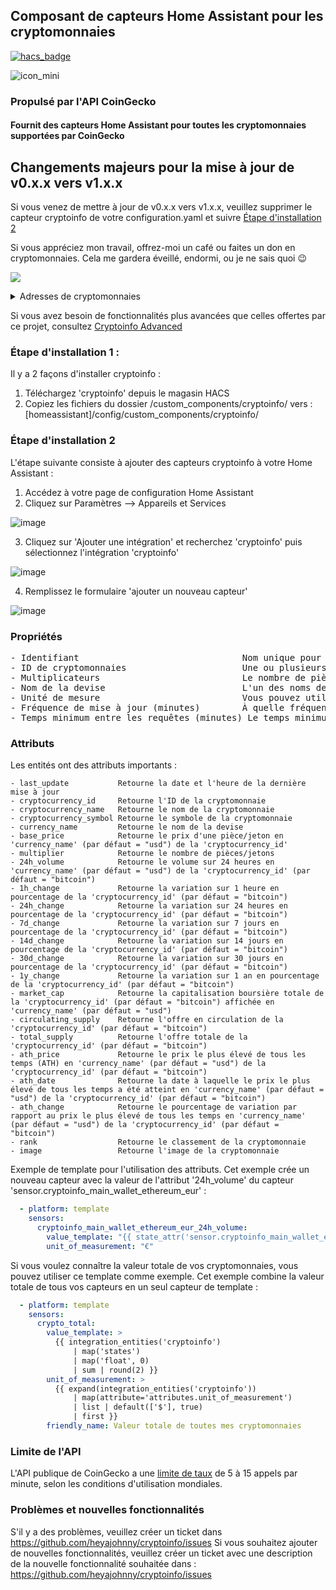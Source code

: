 ## Composant de capteurs Home Assistant pour les cryptomonnaies
[![hacs_badge](https://img.shields.io/badge/HACS-Default-orange.svg)](https://github.com/hacs/integration)

![icon_mini](https://github.com/user-attachments/assets/328f93d8-6ea7-4877-bc31-1c5b33c4583a)
### Propulsé par l'API CoinGecko

#### Fournit des capteurs Home Assistant pour toutes les cryptomonnaies supportées par CoinGecko

## Changements majeurs pour la mise à jour de v0.x.x vers v1.x.x
Si vous venez de mettre à jour de v0.x.x vers v1.x.x, veuillez supprimer le capteur cryptoinfo de votre configuration.yaml et suivre [Étape d'installation 2](#étape-dinstallation-2)

Si vous appréciez mon travail, offrez-moi un café ou faites un don en cryptomonnaies. Cela me gardera éveillé, endormi, ou je ne sais quoi :wink:

<a href="https://www.buymeacoffee.com/1v3ckWD" target="_blank"><img src="https://www.buymeacoffee.com/assets/img/custom_images/orange_img.png"></a><details>
  <summary>Adresses de cryptomonnaies</summary>
<img width="164px" alt="xmr" src="https://user-images.githubusercontent.com/20553716/210132784-63613225-d9da-427d-a20b-e1003045a1f4.png">
<img width="164px" alt="btc" src="https://user-images.githubusercontent.com/20553716/210132426-6c58d8d1-b351-4ae7-9b61-cd5511cdb4ed.png">
<img width="164px" alt="ada" src="https://user-images.githubusercontent.com/20553716/210132510-b1106b55-c9e3-413d-b8e0-26ba4e24a5de.png">
</details>

Si vous avez besoin de fonctionnalités plus avancées que celles offertes par ce projet, consultez [Cryptoinfo Advanced](https://github.com/TheHolyRoger/hass-cryptoinfo)

### Étape d'installation 1 :
Il y a 2 façons d'installer cryptoinfo :
1. Téléchargez 'cryptoinfo' depuis le magasin HACS
2. Copiez les fichiers du dossier /custom_components/cryptoinfo/ vers : [homeassistant]/config/custom_components/cryptoinfo/

### Étape d'installation 2
L'étape suivante consiste à ajouter des capteurs cryptoinfo à votre Home Assistant :
1. Accédez à votre page de configuration Home Assistant
2. Cliquez sur Paramètres --> Appareils et Services

![image](https://github.com/user-attachments/assets/c4812206-835e-4239-9757-8645ae6c772b)

3. Cliquez sur 'Ajouter une intégration' et recherchez 'cryptoinfo' puis sélectionnez l'intégration 'cryptoinfo'

![image](https://github.com/user-attachments/assets/83e3e165-61fa-4aa9-8421-9fc019bfae82)

4. Remplissez le formulaire 'ajouter un nouveau capteur'

![image](https://github.com/user-attachments/assets/d76156df-dc2c-4f5f-bbdf-ea58570c5963)

### Propriétés
<pre>
- Identifiant                               Nom unique pour le capteur
- ID de cryptomonnaies                      Une ou plusieurs valeurs 'id' (séparées par une virgule) que vous pouvez trouver sur cette <a href='https://api.coingecko.com/api/v3/coins/list' target='_blank'>page</a>
- Multiplicateurs                           Le nombre de pièces/jetons (séparés par une virgule). Le nombre de multiplicateurs doit correspondre au nombre d'ID de cryptomonnaies
- Nom de la devise                          L'un des noms de devises que vous pouvez trouver sur cette <a href='https://api.coingecko.com/api/v3/simple/supported_vs_currencies' target='_blank'>page</a>
- Unité de mesure                           Vous pouvez utiliser un symbole de devise ou le laisser vide. Vous trouverez certains symboles sur cette <a href='https://en.wikipedia.org/wiki/Currency_symbol#List_of_currency_symbols_currently_in_use' target='_blank'>page</a>
- Fréquence de mise à jour (minutes)        À quelle fréquence la valeur doit-elle être actualisée ? Attention à la <a href='https://support.coingecko.com/hc/en-us/articles/4538771776153-What-is-the-rate-limit-for-CoinGecko-API-public-plan' target='_blank'>limite de taux CoinGecko</a> lors de l'utilisation de plusieurs capteurs
- Temps minimum entre les requêtes (minutes) Le temps minimum entre les autres capteurs et ce capteur pour effectuer une requête de données à l'API. (Cette propriété est partagée et identique pour chaque capteur). Vous pouvez définir cette valeur à 0 si vous n'utilisez qu'un seul capteur
</pre>

### Attributs
Les entités ont des attributs importants :
```
- last_update           Retourne la date et l'heure de la dernière mise à jour
- cryptocurrency_id     Retourne l'ID de la cryptomonnaie
- cryptocurrency_name   Retourne le nom de la cryptomonnaie
- cryptocurrency_symbol Retourne le symbole de la cryptomonnaie
- currency_name         Retourne le nom de la devise
- base_price            Retourne le prix d'une pièce/jeton en 'currency_name' (par défaut = "usd") de la 'cryptocurrency_id'
- multiplier            Retourne le nombre de pièces/jetons
- 24h_volume            Retourne le volume sur 24 heures en 'currency_name' (par défaut = "usd") de la 'cryptocurrency_id' (par défaut = "bitcoin")
- 1h_change             Retourne la variation sur 1 heure en pourcentage de la 'cryptocurrency_id' (par défaut = "bitcoin")
- 24h_change            Retourne la variation sur 24 heures en pourcentage de la 'cryptocurrency_id' (par défaut = "bitcoin")
- 7d_change             Retourne la variation sur 7 jours en pourcentage de la 'cryptocurrency_id' (par défaut = "bitcoin")
- 14d_change            Retourne la variation sur 14 jours en pourcentage de la 'cryptocurrency_id' (par défaut = "bitcoin")
- 30d_change            Retourne la variation sur 30 jours en pourcentage de la 'cryptocurrency_id' (par défaut = "bitcoin")
- 1y_change             Retourne la variation sur 1 an en pourcentage de la 'cryptocurrency_id' (par défaut = "bitcoin")
- market_cap            Retourne la capitalisation boursière totale de la 'cryptocurrency_id' (par défaut = "bitcoin") affichée en 'currency_name' (par défaut = "usd")
- circulating_supply    Retourne l'offre en circulation de la 'cryptocurrency_id' (par défaut = "bitcoin")
- total_supply          Retourne l'offre totale de la 'cryptocurrency_id' (par défaut = "bitcoin")
- ath_price             Retourne le prix le plus élevé de tous les temps (ATH) en 'currency_name' (par défaut = "usd") de la 'cryptocurrency_id' (par défaut = "bitcoin")
- ath_date              Retourne la date à laquelle le prix le plus élevé de tous les temps a été atteint en 'currency_name' (par défaut = "usd") de la 'cryptocurrency_id' (par défaut = "bitcoin")
- ath_change            Retourne le pourcentage de variation par rapport au prix le plus élevé de tous les temps en 'currency_name' (par défaut = "usd") de la 'cryptocurrency_id' (par défaut = "bitcoin")
- rank                  Retourne le classement de la cryptomonnaie
- image                 Retourne l'image de la cryptomonnaie
```

Exemple de template pour l'utilisation des attributs.
Cet exemple crée un nouveau capteur avec la valeur de l'attribut '24h_volume' du capteur 'sensor.cryptoinfo_main_wallet_ethereum_eur' :
```yaml
  - platform: template
    sensors:
      cryptoinfo_main_wallet_ethereum_eur_24h_volume:
        value_template: "{{ state_attr('sensor.cryptoinfo_main_wallet_ethereum_eur', '24h_volume') | float(0) | round(0) }}"
        unit_of_measurement: "€"
```

Si vous voulez connaître la valeur totale de vos cryptomonnaies, vous pouvez utiliser ce template comme exemple.
Cet exemple combine la valeur totale de tous vos capteurs en un seul capteur de template :
```yaml
  - platform: template
    sensors:
      crypto_total:
        value_template: >
          {{ integration_entities('cryptoinfo')
              | map('states')
              | map('float', 0)
              | sum | round(2) }}
        unit_of_measurement: >
          {{ expand(integration_entities('cryptoinfo'))
              | map(attribute='attributes.unit_of_measurement')
              | list | default(['$'], true)
              | first }}
        friendly_name: Valeur totale de toutes mes cryptomonnaies
```

### Limite de l'API
L'API publique de CoinGecko a une <a href='https://support.coingecko.com/hc/en-us/articles/4538771776153-What-is-the-rate-limit-for-CoinGecko-API-public-plan' target='_blank'>limite de taux</a> de 5 à 15 appels par minute, selon les conditions d'utilisation mondiales.

### Problèmes et nouvelles fonctionnalités
S'il y a des problèmes, veuillez créer un ticket dans https://github.com/heyajohnny/cryptoinfo/issues
Si vous souhaitez ajouter de nouvelles fonctionnalités, veuillez créer un ticket avec une description de la nouvelle fonctionnalité souhaitée dans : https://github.com/heyajohnny/cryptoinfo/issues
